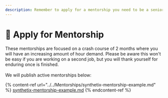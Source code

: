```yaml
---
description: Remember to apply for a mentorship you need to be a senior dev.
---
```


# 🙋 Apply for Mentorship

These mentorships are focused on a crash course of 2 months where you will have an increasing amount of hour demand. Please be aware this won't be easy if you are working on a second job, but you will thank yourself for enduring once is finished.\
\
We will publish active mentorships below:

{% content-ref url="../../Mentorships/synthetix-mentorship-example.md" %}
[synthetix-mentorship-example.md](../../Mentorships/synthetix-mentorship-example.md)
{% endcontent-ref %}
